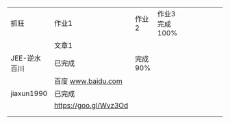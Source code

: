 |          |                  |       |           |      |      |      |      |      |      |      |
| -------- | ---------------- | ----- | --------- | ---- | ---- | ---- | ---- | ---- | ---- | ---- |
| 抓狂       | 作业1              | 作业2   | 作业3完成100% |      |      |      |      |      |      |      |
|          | 文章1              |       |           |      |      |      |      |      |      |      |
| JEE-逆水百川 | 已完成              | 完成90% |           |      |      |      |      |      |      |      |
|          | 百度 www.baidu.com |       |           |      |      |      |      |      |      |      |
| jiaxun1990 | 已完成            |       |           |      |      |      |      |      |      |      |
|          | https://goo.gl/Wvz3Od |       |           |      |      |      |      |      |      |      |
|          |                  |       |           |      |      |      |      |      |      |      |
|          |                  |       |           |      |      |      |      |      |      |      |